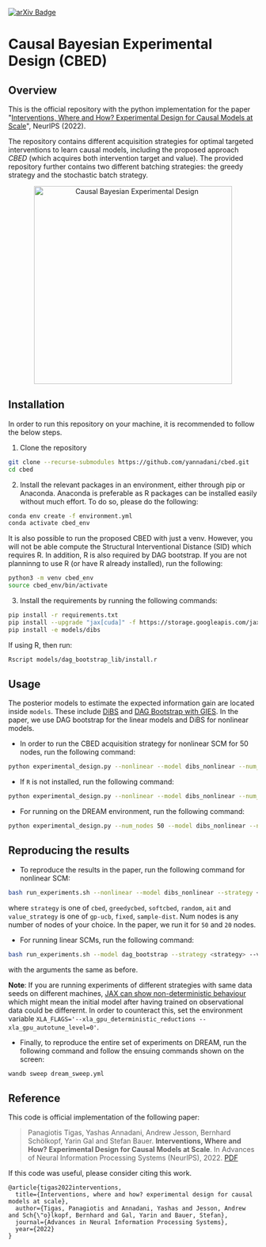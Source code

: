 [![arXiv Badge](https://img.shields.io/badge/arXiv-B31B1B?logo=arxiv&logoColor=fff&style=for-the-badge)](https://arxiv.org/abs/2203.02016) 


# Causal Bayesian Experimental Design (CBED)

## Overview 

This is the official repository with the python implementation for the paper "[Interventions, Where and How? Experimental Design for Causal Models at Scale](https://arxiv.org/abs/2203.02016)", NeurIPS (2022). 

The repository contains different acquisition strategies for optimal targeted interventions to learn causal models, including the proposed approach _CBED_ (which acquires both intervention target and value). The provided repository further contains two different batching strategies: the greedy strategy and the stochastic batch strategy.

<p align="center">
<img src="fig/BOEDCD.png" alt="Causal Bayesian Experimental Design" width="400"/>
</p>

## Installation

In order to run this repository on your machine, it is recommended to follow the below steps.

1. Clone the repository
```bash
git clone --recurse-submodules https://github.com/yannadani/cbed.git
cd cbed
```
2. Install the relevant packages in an environment, either through pip or Anaconda. Anaconda is preferable as R packages can be installed easily without much effort. To do so, please do the following:
```bash
conda env create -f environment.yml
conda activate cbed_env
```

It is also possible to run the proposed CBED with just a venv. However, you will not be able compute the Structural Interventional Distance (SID) which requires R. In addition, R is also required by DAG bootstrap. If you are not planninng to use R (or have R already installed), run the following:

```bash
python3 -m venv cbed_env
source cbed_env/bin/activate
```

3. Install the requirements by running the following commands:
```bash
pip install -r requirements.txt
pip install --upgrade "jax[cuda]" -f https://storage.googleapis.com/jax-releases/jax_cuda_releases.html
pip install -e models/dibs
```

If using R, then run:
```bash
Rscript models/dag_bootstrap_lib/install.r
```

## Usage

The posterior models to estimate the expected information gain are located inside `models`. These include [DiBS](https://arxiv.org/abs/2105.11839) and [DAG Bootstrap with GIES](https://arxiv.org/abs/1902.10347). In the paper, we use DAG bootstrap for the linear models and DiBS for nonlinear models. 

- In order to run the CBED acquisition strategy for nonlinear SCM for 50 nodes, run the following command:
```bash
python experimental_design.py --nonlinear --model dibs_nonlinear --num_nodes 50 --strategy softcbed --value_strategy gp-ucb 
```
- If `R` is not installed, run the following command:
```bash
python experimental_design.py --nonlinear --model dibs_nonlinear --num_nodes 50 --strategy softcbed --value_strategy gp-ucb --no_sid
```

- For running on the DREAM environment, run the following command:
```bash
python experimental_design.py --num_nodes 50 --model dibs_nonlinear --noise_type gaussian --strategy softcbed --env dream4 --dream4_path envs/dream4/configurations --dream4_name InSilicoSize50-Yeast1
```
## Reproducing the results 
- To reproduce the results in the paper, run the following command for nonlinear SCM:
```bash
bash run_experiments.sh --nonlinear --model dibs_nonlinear --strategy <strategy> --value_strategy <value_strategy> --num_nodes <num_nodes>
```
where `strategy` is one of `cbed`, `greedycbed`, `softcbed`, `random`, `ait` and `value_strategy` is one of `gp-ucb`, `fixed`, `sample-dist`. Num nodes is any number of nodes of your choice. In the paper, we run it for `50` and `20` nodes.

- For running linear SCMs, run the following command:
```bash
bash run_experiments.sh --model dag_bootstrap --strategy <strategy> --value_strategy <value_strategy> --num_nodes <num_nodes>
```
with the arguments the same as before.

**Note**: If you are running experiments of different strategies with same data seeds on different machines, [JAX can show non-deterministic behaviour](https://github.com/google/jax/issues/4823) which might mean the initial model after having trained on observational data could be differernt. In order to counteract this, set the environment variable `XLA_FLAGS='--xla_gpu_deterministic_reductions --xla_gpu_autotune_level=0'`.

- Finally, to reproduce the entire set of experiments on DREAM, run the following command and follow the ensuing commands shown on the screen:
```bash
wandb sweep dream_sweep.yml
```

## Reference
This code is official implementation of the following paper:
> Panagiotis Tigas, Yashas Annadani, Andrew Jesson, Bernhard Schölkopf, Yarin Gal and Stefan Bauer. **Interventions, Where and How? Experimental Design for Causal Models at Scale**. In Advances of Neural Information Processing Systems (NeurIPS), 2022. [PDF](https://arxiv.org/pdf/2203.02016.pdf)

If this code was useful, please consider citing this work.
```
@article{tigas2022interventions,
  title={Interventions, where and how? experimental design for causal models at scale},
  author={Tigas, Panagiotis and Annadani, Yashas and Jesson, Andrew and Sch{\"o}lkopf, Bernhard and Gal, Yarin and Bauer, Stefan},
  journal={Advances in Neural Information Processing Systems},
  year={2022}
}
```
